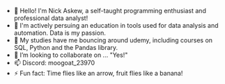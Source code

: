- 👋 Hello! I'm Nick Askew, a self-taught programming enthusiast and professional data analyst!
- 👀 I'm actively persuing an education in tools used for data analysis and automation.  Data is my passion.
- 🌱 My studies have me bouncing around udemy, including courses on SQL, Python and the Pandas library.
- 💞️ I’m looking to collaborate on ... "Yes!"
- 📫 Discord: moogoat_23970
- ⚡ Fun fact: Time flies like an arrow, fruit flies like a banana!

<!---
AnalyticsAskew/AnalyticsAskew is a ✨ special ✨ repository because its `README.md` (this file) appears on your GitHub profile.
You can click the Preview link to take a look at your changes.
--->
